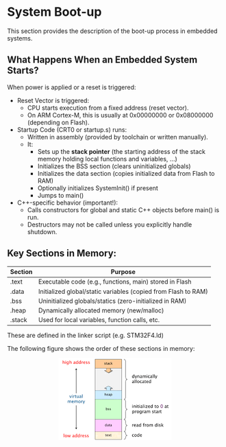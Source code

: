 # System Boot-up
This section provides the description of the boot-up process in embedded systems.

## What Happens When an Embedded System Starts?
When power is applied or a reset is triggered:
 
 - Reset Vector is triggered:
   -   CPU starts execution from a fixed address (reset vector).
   -   On ARM Cortex-M, this is usually at 0x00000000 or 0x08000000 (depending on Flash).
 - Startup Code (CRT0 or startup.s) runs:
   - Written in assembly (provided by toolchain or written manually).
   - It:
     - Sets up the **stack pointer** (the starting address of the stack memory holding local functions and variables, ...)
     - Initializes the BSS section (clears uninitialized globals)
     - Initializes the data section (copies initialized data from Flash to RAM)
     - Optionally initializes SystemInit() if present
     - Jumps to main()
 - C++-specific behavior (important!):
   - Calls constructors for global and static C++ objects before main() is run.
   - Destructors may not be called unless you explicitly handle shutdown.

## Key Sections in Memory:
|Section | Purpose|
---------|------
|.text	|Executable code (e.g., functions, main) stored in Flash|
|.data	|Initialized global/static variables (copied from Flash to RAM)|
|.bss	  |Uninitialized globals/statics (zero-initialized in RAM)|
|.heap	|Dynamically allocated memory (new/malloc)|
|.stack	|Used for local variables, function calls, etc.|

These are defined in the linker script (e.g. STM32F4.ld)

The following figure shows the order of these sections in memory:

<p align="center">
  <img src="https://github.com/Amir-Mansoori/Embedded-Cpp-Course/blob/main/Images/memory.png" alt="Figure 1: Memory sections" />
</p>

